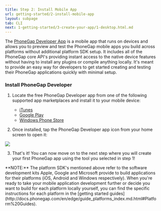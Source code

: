 ```yaml
---
title: Step 2: Install Mobile App
url: getting-started/2-install-mobile-app
layout: subpage
tab: CLI
next: 1-getting-started/3-create-your-app/1-desktop.html.md
---
```


The [PhoneGap Developer App](http://app.phonegap.com) is a mobile app that runs on devices and allows you to preview and test the PhoneGap mobile
apps you build across platforms without additional platform SDK setup. It includes all of the PhoneGap core API's 
providing instant access to the native device features without having to install any plugins or compile anything locally. It's meant to provide 
an easy way for developers to get started creating and testing their PhoneGap applications quickly with minimal setup.  

### Install PhoneGap Developer 

1. Locate the free PhoneGap Developer app from one of the following supported app marketplaces and install it to your mobile device:

	- [iTunes](https://itunes.apple.com/app/id843536693)
	- [Google Play](https://play.google.com/store/apps/details?id=com.adobe.phonegap.app)
	- [Windows Phone Store](http://www.windowsphone.com/en-us/store/app/phonegap-developer/5c6a2d1e-4fad-4bf8-aaf7-71380cc84fe3)

2. Once installed, tap the PhoneGap Developer app icon from your home screen to open it: 

 <img class="mobile-image" src="/images/dev-app-enter-add.jpg"/>

3. That's it! You can now move on to the next step where you will create your first PhoneGap app using the tool you selected in step 1!

  <div class="alert--info">**NOTE:** The platform SDK's mentioned above refer to the software development kits Apple, Google and Microsoft provide to build applications for their platforms (iOS, Android and Windows respectively).
 When you're ready to take your mobile application development further or decide you want to build for each platform locally yourself, you can find the specific instructions for each platform
 in the [getting started guides](http://docs.phonegap.com/en/edge/guide_platforms_index.md.html#Platform%20Guides). </div>

